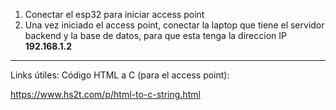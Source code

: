 1. Conectar el esp32 para iniciar access point
2. Una vez iniciado el access point, conectar la laptop que tiene el servidor backend y la base de datos, para que esta tenga la direccion IP **192.168.1.2**

---
Links útiles:
Código HTML a C (para el access point):

https://www.hs2t.com/p/html-to-c-string.html
